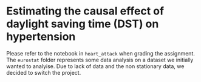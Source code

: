 # Estimating the causal effect of daylight saving time (DST) on hypertension

Please refer to the notebook in ```heart_attack``` when grading the assignment. The ```eurostat``` folder represents some data analysis on a dataset we initially wanted to analyise. Due to lack of data and the non stationary data, we decided to switch the project.